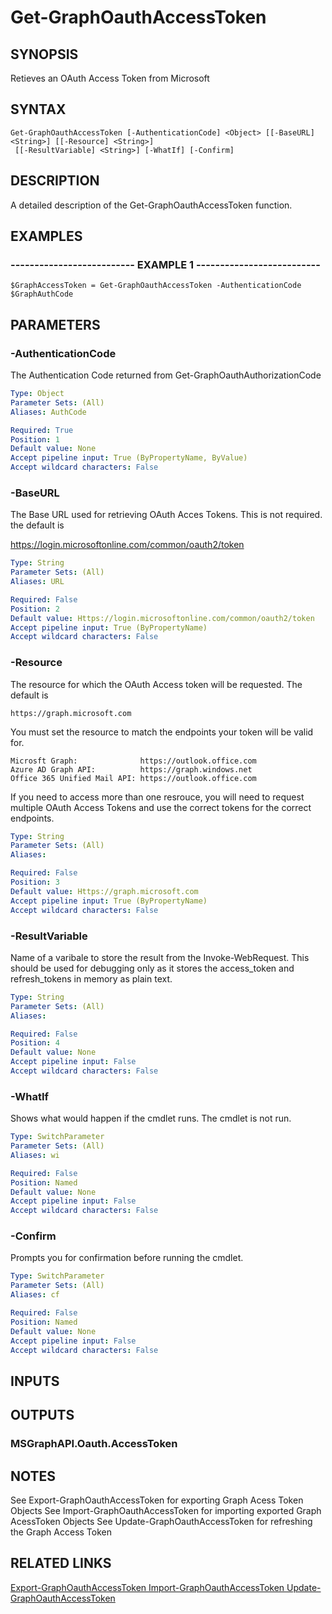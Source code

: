 # Get-GraphOauthAccessToken

## SYNOPSIS
Retieves an OAuth Access Token from Microsoft

## SYNTAX

```
Get-GraphOauthAccessToken [-AuthenticationCode] <Object> [[-BaseURL] <String>] [[-Resource] <String>]
 [[-ResultVariable] <String>] [-WhatIf] [-Confirm]
```

## DESCRIPTION
A detailed description of the Get-GraphOauthAccessToken function.

## EXAMPLES

### -------------------------- EXAMPLE 1 --------------------------
```
$GraphAccessToken = Get-GraphOauthAccessToken -AuthenticationCode $GraphAuthCode
```

## PARAMETERS

### -AuthenticationCode
The Authentication Code returned from Get-GraphOauthAuthorizationCode

```yaml
Type: Object
Parameter Sets: (All)
Aliases: AuthCode

Required: True
Position: 1
Default value: None
Accept pipeline input: True (ByPropertyName, ByValue)
Accept wildcard characters: False
```

### -BaseURL
The Base URL used for retrieving OAuth Acces Tokens.
This is not required.
the default is

https://login.microsoftonline.com/common/oauth2/token

```yaml
Type: String
Parameter Sets: (All)
Aliases: URL

Required: False
Position: 2
Default value: Https://login.microsoftonline.com/common/oauth2/token
Accept pipeline input: True (ByPropertyName)
Accept wildcard characters: False
```

### -Resource
The resource for which the OAuth Access token will be requested.
The default is

    https://graph.microsoft.com

You must set the resource to match the endpoints your token will be valid for.

    Microsft Graph:              https://outlook.office.com
    Azure AD Graph API:          https://graph.windows.net
    Office 365 Unified Mail API: https://outlook.office.com

If you need to access more than one resrouce, you will need to request multiple OAuth Access Tokens and use the correct tokens for the correct endpoints.

```yaml
Type: String
Parameter Sets: (All)
Aliases: 

Required: False
Position: 3
Default value: Https://graph.microsoft.com
Accept pipeline input: True (ByPropertyName)
Accept wildcard characters: False
```

### -ResultVariable
Name of a varibale to store the result from the Invoke-WebRequest.
This should be used for debugging only as it stores the access_token and refresh_tokens in memory as plain text.

```yaml
Type: String
Parameter Sets: (All)
Aliases: 

Required: False
Position: 4
Default value: None
Accept pipeline input: False
Accept wildcard characters: False
```

### -WhatIf
Shows what would happen if the cmdlet runs.
The cmdlet is not run.

```yaml
Type: SwitchParameter
Parameter Sets: (All)
Aliases: wi

Required: False
Position: Named
Default value: None
Accept pipeline input: False
Accept wildcard characters: False
```

### -Confirm
Prompts you for confirmation before running the cmdlet.

```yaml
Type: SwitchParameter
Parameter Sets: (All)
Aliases: cf

Required: False
Position: Named
Default value: None
Accept pipeline input: False
Accept wildcard characters: False
```

## INPUTS

## OUTPUTS

### MSGraphAPI.Oauth.AccessToken

## NOTES
See Export-GraphOauthAccessToken for exporting Graph Acess Token Objects
See Import-GraphOauthAccessToken for importing exported Graph AcessToken Objects
See Update-GraphOauthAccessToken for refreshing the Graph Access Token

## RELATED LINKS

[Export-GraphOauthAccessToken
Import-GraphOauthAccessToken
Update-GraphOauthAccessToken]()

